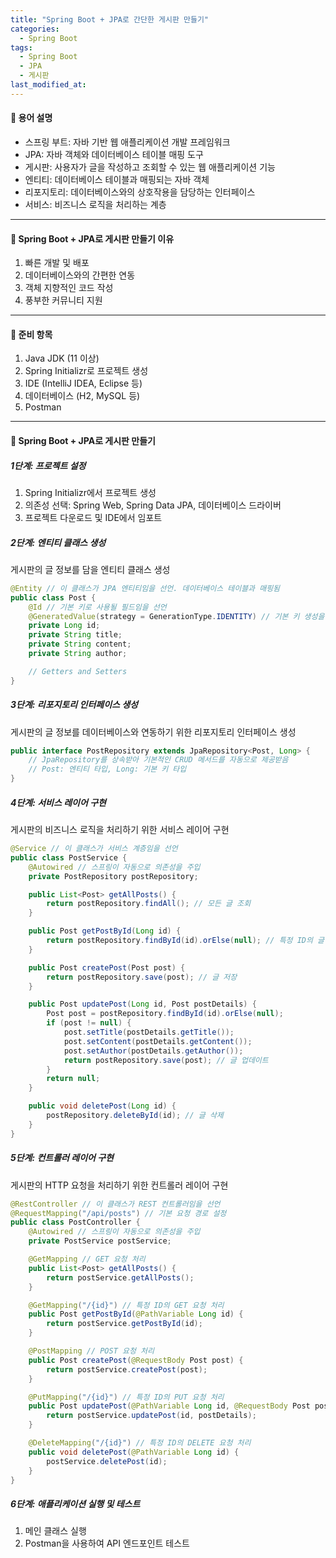 ```yaml
---
title: "Spring Boot + JPA로 간단한 게시판 만들기"
categories:
  - Spring Boot
tags:
  - Spring Boot
  - JPA
  - 게시판
last_modified_at:
---
```


#### 📌 용어 설명
- 스프링 부트: 자바 기반 웹 애플리케이션 개발 프레임워크
- JPA: 자바 객체와 데이터베이스 테이블 매핑 도구
- 게시판: 사용자가 글을 작성하고 조회할 수 있는 웹 애플리케이션 기능
- 엔티티: 데이터베이스 테이블과 매핑되는 자바 객체
- 리포지토리: 데이터베이스와의 상호작용을 담당하는 인터페이스
- 서비스: 비즈니스 로직을 처리하는 계층

---

#### 📌 Spring Boot + JPA로 게시판 만들기 이유
1. 빠른 개발 및 배포
2. 데이터베이스와의 간편한 연동
3. 객체 지향적인 코드 작성
4. 풍부한 커뮤니티 지원

---

#### 📌 준비 항목
1. Java JDK (11 이상)
2. Spring Initializr로 프로젝트 생성
3. IDE (IntelliJ IDEA, Eclipse 등)
4. 데이터베이스 (H2, MySQL 등)
5. Postman

---

#### 📌 Spring Boot + JPA로 게시판 만들기

##### 1단계: 프로젝트 설정
1. Spring Initializr에서 프로젝트 생성
2. 의존성 선택: Spring Web, Spring Data JPA, 데이터베이스 드라이버
3. 프로젝트 다운로드 및 IDE에서 임포트

##### 2단계: 엔티티 클래스 생성
게시판의 글 정보를 담을 엔티티 클래스 생성

```java
@Entity // 이 클래스가 JPA 엔티티임을 선언. 데이터베이스 테이블과 매핑됨
public class Post {
    @Id // 기본 키로 사용될 필드임을 선언
    @GeneratedValue(strategy = GenerationType.IDENTITY) // 기본 키 생성을 데이터베이스에 위임
    private Long id;
    private String title;
    private String content;
    private String author;

    // Getters and Setters
}
```

##### 3단계: 리포지토리 인터페이스 생성
게시판의 글 정보를 데이터베이스와 연동하기 위한 리포지토리 인터페이스 생성

```java
public interface PostRepository extends JpaRepository<Post, Long> {
    // JpaRepository를 상속받아 기본적인 CRUD 메서드를 자동으로 제공받음
    // Post: 엔티티 타입, Long: 기본 키 타입
}
```

##### 4단계: 서비스 레이어 구현
게시판의 비즈니스 로직을 처리하기 위한 서비스 레이어 구현

```java
@Service // 이 클래스가 서비스 계층임을 선언
public class PostService {
    @Autowired // 스프링이 자동으로 의존성을 주입
    private PostRepository postRepository;

    public List<Post> getAllPosts() {
        return postRepository.findAll(); // 모든 글 조회
    }

    public Post getPostById(Long id) {
        return postRepository.findById(id).orElse(null); // 특정 ID의 글 조회
    }

    public Post createPost(Post post) {
        return postRepository.save(post); // 글 저장
    }

    public Post updatePost(Long id, Post postDetails) {
        Post post = postRepository.findById(id).orElse(null);
        if (post != null) {
            post.setTitle(postDetails.getTitle());
            post.setContent(postDetails.getContent());
            post.setAuthor(postDetails.getAuthor());
            return postRepository.save(post); // 글 업데이트
        }
        return null;
    }

    public void deletePost(Long id) {
        postRepository.deleteById(id); // 글 삭제
    }
}
```

##### 5단계: 컨트롤러 레이어 구현
게시판의 HTTP 요청을 처리하기 위한 컨트롤러 레이어 구현

```java
@RestController // 이 클래스가 REST 컨트롤러임을 선언
@RequestMapping("/api/posts") // 기본 요청 경로 설정
public class PostController {
    @Autowired // 스프링이 자동으로 의존성을 주입
    private PostService postService;

    @GetMapping // GET 요청 처리
    public List<Post> getAllPosts() {
        return postService.getAllPosts();
    }

    @GetMapping("/{id}") // 특정 ID의 GET 요청 처리
    public Post getPostById(@PathVariable Long id) {
        return postService.getPostById(id);
    }

    @PostMapping // POST 요청 처리
    public Post createPost(@RequestBody Post post) {
        return postService.createPost(post);
    }

    @PutMapping("/{id}") // 특정 ID의 PUT 요청 처리
    public Post updatePost(@PathVariable Long id, @RequestBody Post postDetails) {
        return postService.updatePost(id, postDetails);
    }

    @DeleteMapping("/{id}") // 특정 ID의 DELETE 요청 처리
    public void deletePost(@PathVariable Long id) {
        postService.deletePost(id);
    }
}
```

##### 6단계: 애플리케이션 실행 및 테스트
1. 메인 클래스 실행
2. Postman을 사용하여 API 엔드포인트 테스트
